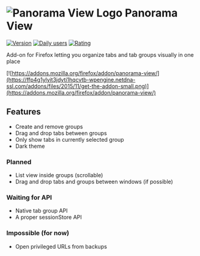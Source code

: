 # ![Panorama View Logo](https://github.com/photodiode/panorama-view/raw/master/src/icons/logo/logo-24.png) Panorama View

[![Version](https://img.shields.io/amo/v/panorama-view?label=version)](https://addons.mozilla.org/firefox/addon/panorama-view/)
[![Daily users](https://img.shields.io/amo/users/panorama-view)](https://addons.mozilla.org/firefox/addon/panorama-view/)
[![Rating](https://img.shields.io/amo/rating/panorama-view)](https://addons.mozilla.org/firefox/addon/panorama-view/reviews/)

Add-on for Firefox letting you organize tabs and tab groups visually in one place

[![https://addons.mozilla.org/firefox/addon/panorama-view/](https://ffp4g1ylyit3jdyti1hqcvtb-wpengine.netdna-ssl.com/addons/files/2015/11/get-the-addon-small.png)](https://addons.mozilla.org/firefox/addon/panorama-view/)


## Features
- Create and remove groups
- Drag and drop tabs between groups
- Only show tabs in currently selected group
- Dark theme


### Planned
- List view inside groups (scrollable)
- Drag and drop tabs and groups between windows (if possible)


### Waiting for API
- Native tab group API
- A proper sessionStore API


### Impossible (for now)
- Open privileged URLs from backups


